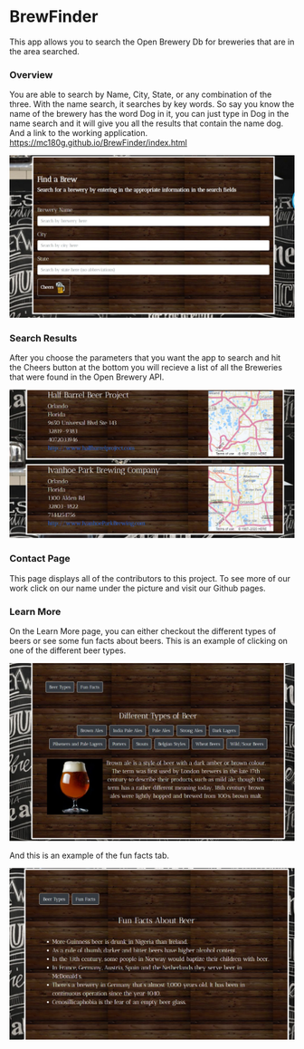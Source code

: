 # BrewFinder

This app allows you to search the Open Brewery Db for breweries that are in the area searched. 

### Overview

You are able to search by Name, City, State, or any combination of the three. With the name search, it searches by key words. So say you know the name of the brewery has the word Dog in it, you can just type in Dog in the name search and it will give you all the results that contain the name dog. And a link to the working application. https://mc180g.github.io/BrewFinder/index.html

![Search](./assets/images/readme1.jpg)

### Search Results

After you choose the parameters that you want the app to search and hit the Cheers button at the bottom you will recieve a list of all the Breweries that were found in the Open Brewery API.

![Results](./assets/images/readme2.jpg)


### Contact Page

This page displays all of the contributors to this project. To see more of our work click on our name under the picture and visit our Github pages.


### Learn More

On the Learn More page, you can either checkout the different types of beers or see some fun facts about beers. This is an example of clicking on one of the different beer types.

![Beers](./assets/images/readme3.jpg)

And this is an example of the fun facts tab.

![Facts](./assets/images/readme4.jpg)

